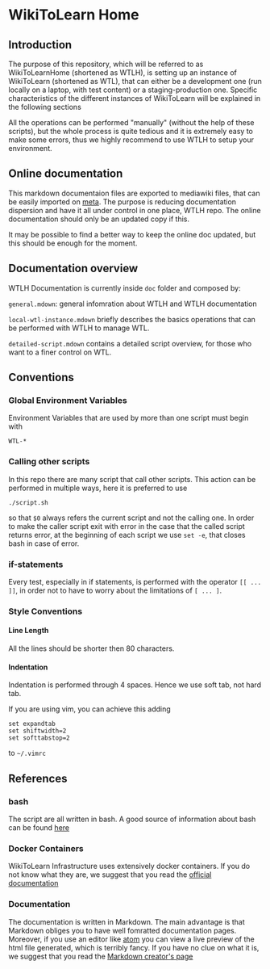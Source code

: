  WikiToLearn Home
==================

Introduction
------------

The purpose of this repository, which will be referred to as WikiToLearnHome
(shortened as WTLH), is setting up an instance of WikiToLearn (shortened as
WTL), that can either be a development one (run locally on a laptop, with test
content) or a staging-production one.
Specific characteristics of the different instances of WikiToLearn will be
explained in the following sections

All the operations can be performed "manually" (without the help of these
scripts), but the whole process is quite tedious and it is extremely easy to
make some errors, thus we highly recommend to use WTLH to setup your
environment.

Online documentation
--------------------

This markdown documentaion files are exported to mediawiki files, that
can be easily imported on [meta][meta]. The purpose is reducing documentation dispersion and have it all under control in one place,
WTLH repo. The online documentation should only be an updated copy if this.

It may be possible to find a better way to keep the online doc updated,
but this should be enough for the moment.

Documentation overview
----------------------

WTLH Documentation is currently inside `doc` folder and composed by:

`general.mdown`: general infomration about WTLH and WTLH documentation

`local-wtl-instance.mdown` briefly describes the basics operations that can
be performed with WTLH to manage WTL.

`detailed-script.mdown` contains a detailed script overview, for those
who want to a finer control on WTL.

Conventions
-----------

### Global Environment Variables

Environment Variables that are used by more than one script must begin with

    WTL-*

### Calling other scripts

In this repo there are many script that call other scripts. This action can be
performed in multiple ways, here it is preferred to use

```{.bash}
./script.sh
```

so that `$0` always refers the current script and not the calling one.
In order to make the caller script exit with error in the case that the called
script returns error, at the beginning of each script we use `set -e`, that
closes bash in case of error.

### if-statements

Every test, especially in if statements, is performed with the operator
`[[ ... ]]`, in order not to have to worry about the limitations of `[ ... ]`.

### Style Conventions

#### Line Length

All the lines should be shorter then 80 characters.

#### Indentation

Indentation is performed through 4 spaces. Hence we use soft tab, not hard tab.

If you are using vim, you can achieve this adding

```
set expandtab
set shiftwidth=2
set softtabstop=2
```

to `~/.vimrc`

## References

### bash

The script are all written in bash. A good source of information about bash can
be found [here][tldp-guide]

### Docker Containers

WikiToLearn Infrastructure uses extensively docker containers. If you do not
know what they are, we suggest that you read the
[official documentation][docker-doc]

### Documentation

The documentation is written in Markdown. The main advantage is that Markdown
obliges you to have well fomratted documentation pages. Moreover, if you use
an editor like [atom][atom] you can view a live preview of the html file generated,
which is terribly fancy.
If you have no clue on what it is,
we suggest that you read the [Markdown creator's page][markdown-doc]

[tldp-guide]: http://tldp.org/guides.html "The Linux documentaion Project"
[docker-doc]: https://docs.docker.com/ "Docker Documentation"
[markdown-doc]: https://daringfireball.net/projects/markdown/ "Markdown Creator's Page"
[atom]: https://atom.io "Atom, by Github"
[meta]: https://meta.wikitolearn.org
